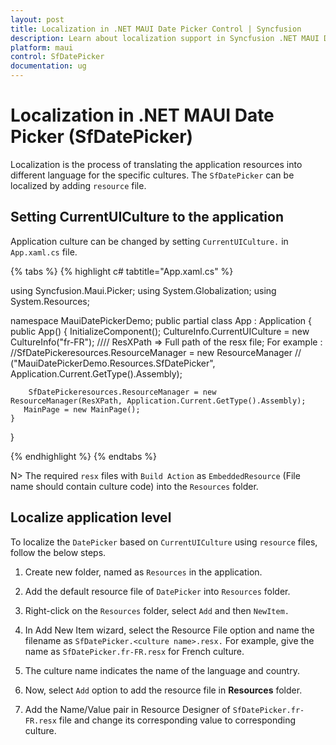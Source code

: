 ```yaml
---
layout: post
title: Localization in .NET MAUI Date Picker Control | Syncfusion
description: Learn about localization support in Syncfusion .NET MAUI Date Picker (SfDatePicker) control.
platform: maui
control: SfDatePicker
documentation: ug
---
```


# Localization in .NET MAUI Date Picker (SfDatePicker)

Localization is the process of translating the application resources into different language for the specific cultures. The `SfDatePicker` can be localized by adding `resource` file. 

## Setting CurrentUICulture to the application

Application culture can be changed by setting `CurrentUICulture.` in `App.xaml.cs` file.

{% tabs %}
{% highlight c# tabtitle="App.xaml.cs" %}

using Syncfusion.Maui.Picker;
using System.Globalization;
using System.Resources;

namespace MauiDatePickerDemo;
public partial class App : Application
{
	public App()
	{
		InitializeComponent();
		CultureInfo.CurrentUICulture = new CultureInfo("fr-FR");
      //// ResXPath => Full path of the resx file; For example : //SfDatePickeresources.ResourceManager = new ResourceManager
      // ("MauiDatePickerDemo.Resources.SfDatePicker", Application.Current.GetType().Assembly);

		SfDatePickeresources.ResourceManager = new ResourceManager(ResXPath, Application.Current.GetType().Assembly);
	   MainPage = new MainPage();
	}
}

{% endhighlight %}
{% endtabs %}

N>
The required `resx` files with `Build Action` as `EmbeddedResource` (File name should contain culture code) into the `Resources` folder.

## Localize application level

To localize the `DatePicker` based on `CurrentUICulture` using `resource` files, follow the below steps.

   1. Create new folder, named as `Resources` in the application.

   2. Add the default resource file of `DatePicker` into `Resources` folder.

   3. Right-click on the `Resources` folder, select `Add` and then `NewItem.`

   4. In Add New Item wizard, select the Resource File option and name the filename as `SfDatePicker.<culture name>.resx.` For example, give the name as `SfDatePicker.fr-FR.resx` for French culture.

   5. The culture name indicates the name of the language and country.

   6. Now, select `Add` option to add the resource file in **Resources** folder.

   7. Add the Name/Value pair in Resource Designer of `SfDatePicker.fr-FR.resx` file and change its corresponding value to corresponding culture.
